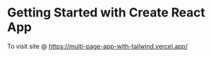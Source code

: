 # Getting Started with Create React App
To visit site @ https://multi-page-app-with-tailwind.vercel.app/
